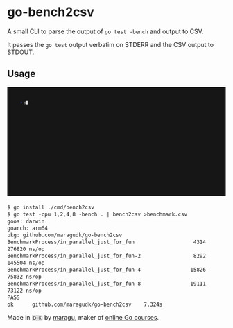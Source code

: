 # go-bench2csv

A small CLI to parse the output of `go test -bench` and output to CSV.

It passes the `go test` output verbatim on STDERR and the CSV output to STDOUT.

## Usage

![demo.gif](docs%2Fdemo.gif)

```shell
$ go install ./cmd/bench2csv
$ go test -cpu 1,2,4,8 -bench . | bench2csv >benchmark.csv
goos: darwin
goarch: arm64
pkg: github.com/maragudk/go-bench2csv
BenchmarkProcess/in_parallel_just_for_fun           	    4314	    276820 ns/op
BenchmarkProcess/in_parallel_just_for_fun-2         	    8292	    145504 ns/op
BenchmarkProcess/in_parallel_just_for_fun-4         	   15826	     75832 ns/op
BenchmarkProcess/in_parallel_just_for_fun-8         	   19111	     73122 ns/op
PASS
ok  	github.com/maragudk/go-bench2csv	7.324s
```

Made in 🇩🇰 by [maragu](https://www.maragu.dk/), maker of [online Go courses](https://www.golang.dk/).
